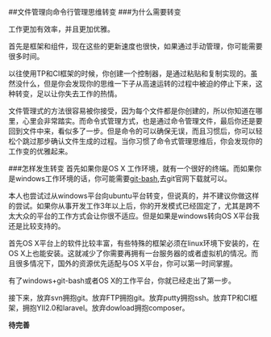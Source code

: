 ##文件管理向命令行管理思维转变
###为什么需要转变

工作更加有效率，并且更加优雅。

首先是框架和组件，现在这些的更新速度也很快，如果通过手动管理，你可能需要很多时间。

以往使用TP和CI框架的时候，你创建一个控制器，是通过粘贴和复制实现的。虽然没什么，但是你会发现你的思维一下子从高速运转的过程中被迫的停止下来，这种转变，足以让你失去工作的热情。

文件管理式的方法很容易被你接受，因为每个文件都是你创建的，所以你知道在哪里，心里会非常踏实。而命令式管理方式，也是通过命令管理文件，最后你还是要回到文件中来，看似多了一步。但是命令的可以确保无误，而且习惯后，你可以轻松个跳过那步确认文件生成的过程。当你习惯了命令式管理思维后，你会发现你的工作变的优雅起来。

###怎样发生转变
首先如果你是OS X 工作环境，就有一个很好的终端。而如果你是windows工作环境的话，你可能需要[git-bash](../toolnote/git-bash工具使用.md),去git官网下载就可以。

本人也尝试过从windows平台向ubuntu平台转变，但说真的，并不建议你做这样的尝试。如果你从事开发工作3年以上后，你的开发模式已经固定了，尤其是跨不太大众的平台的工作方式会让你很不适应。但是如果是windows转向OS X平台我还是比较支持的。

首先OS X平台上的软件比较丰富，有些特殊的框架必须在linux环境下安装的，在OS X上也能安装。这就减少了你需要再拥有一台服务器的或者虚拟机的情况。而且很多情况下，国外的资源优先适配与OS X平台，你可以第一时间掌握。

有了windows+git-bash或者OS X的工作平台，你就已经走出了第一步。

接下来，放弃svn拥抱git。放弃FTP拥抱git。放弃putty拥抱ssh。放弃TP和CI框架，拥抱YII2.0和laravel。放弃dowload拥抱composer。

**待完善**

